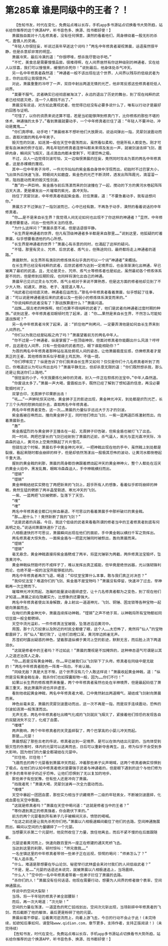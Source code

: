 # 第285章 谁是同级中的王者？！
        【告知书友，时代在变化，免费站点难以长存，手机app多书源站点切换看书大势所趋，站长给你推荐的这个换源APP，听书音色多、换源、找书都好使！】
       萧晨独自面对十几名修真者，没有任何惧意，漠然的看着他们，周身缭绕着一股无形的杀气，震慑人的灵魂。
       “年轻人你很狂妄，听说过英年早逝这个词吗？”两名中年修真者凝视萧晨，话语虽然很平静，但是杀意却非常的明显。
       萧晨冷笑，最后冷漠的道：“你很啰嗦，想杀我尽管动手吧。”
       “不忙，美食总是需要慢慢品尝。很难得啊，在人间界居然有你这种级别的神通者，实在给人以惊喜，我们可以慢慢来，缓慢的杀死你！”说到最后，他身体处杀气冲天。
       另一名中年修真者森然道：“神通者一般不该出现在这个世界，人间界以残存的低级武者为主，你的出现让我很意外。”
       对此，萧晨重重的冷哼了一声，双目中射出两道无情的光芒，他非常反感这些修真者贬低人间界。
       “莫要不服气，武者确实已经彻底被淘汰了，永远的退出了历史的舞台，到了现在纯粹的武者已经彻底灭绝，连一个人都找不出了。”
       萧晨没有说话，对方如此蔑视武者，他觉得已经没有必要多说什么了，唯有以行动才是最好的回答与证明。
       “可惜了，以你的资质来说还算不错，若是当初能够拜到修真门下，比你修炼的那些不堪的体术、神通强的太多了。”看到萧晨就要动手，一个中年修真者拦住了道：“年轻人不要冲动，冲动是魔鬼……”
       “你们真啰嗦，动手吧！”萧晨根本不想听他们大放厥词，说话间弹出一指，灵犀剑波震动而出，直取对面的两名中年男子。
       毁灭性的剑波，如涟漪一般在天空中震荡而出，虽然看似柔和，但是所有人都变色。刚才可是有血淋淋的例子在前，两名年轻的修真者连惨叫都未来得及发出一声，就被剑波击碎飞剑，震碎肉身，瞬间灰飞烟灭，连点滴血肉都未曾剩下，可谓恐怖之极。
       不过，众人一边觉得剑波可怕，又一边恼恨萧晨的狂妄，竟然同时攻击为首的两名中年修真者，这是赤裸裸的蔑视。
       其中一位中年男子冷哼，一件光华灿灿的紫金盾自身体中浮现而出，初始时不过巴掌大小，飞出体外后快速飞涨，转眼间大如磨盘，紫金色的光芒不断流转，透发出阵阵霞光，滴溜溜一转，阻挡震动而来的毁灭性剑波。
       “轰”的一声巨响，紫金盾与前后荡漾而来的剑波撞在了一起，搅动的下方的黄河水卷起阵阵滔天大浪，更是爆发出一片璀璨的紫光，直冲天际。
       挡住了灵犀剑波，中年修真者收起紫金盾，拦住萧晨，道：“不要急着动手，我有话想问你。”
       萧晨方才不过弹出了一指剑波而已，心中已经有数，不再急于动手，漠然的看着说话的中年修真者。
       “你……是不是来自长生界？我觉得人间无论如何也出现不了你这样的神通者？”显然，中年修真者想要套话，问出一些他所关注的信息。
       “为什么这样问？”萧晨杀意不减，但是话语很平静。
       “长生界是神通者的世界，但凡有顶级神通者多半都是来自那里……”说到这里，他狐疑的盯着萧晨，似乎想要看透他的内心所想。
       “长生界是神通者的世界？”萧晨心有杀意的同时，也涌起了这样的疑问。
       “不错，那里有灵士、咒师、后世武者、炼气士，但殊途同归，最终都将走上神通者的道路。”
       萧晨默然，长生界所有类别的修炼体系似乎真的可以一个词“神通者”来概括。
       在长生界已经没有纯粹的武者，后世武者修为达到一定境界后，也会渐渐演化出神通，早已被离了最初的武道。且，无论是灵士、咒师、炼气士等修炼者也是如此，虽然最初各个修炼体系是不同的，但是修到后期阶段，也同样将演化出自己的神通。
       萧晨早已见识过灵士与咒师，炼气士相对于来说不算熟悉，但是这方面的修者他却见到了不少大人物，如通天、原始、老子、准提道人等人。
       “纯武者已经彻底灭绝，神通者应运而生。”那名中年修真者看着萧晨，似乎想起了往事，道：“可以说是神通者是后来的武者以及一些弱小的修炼体系演变而来的。”
       “你说纯粹的武者没有了？那战族算是什么？”萧晨问道。
       “战族……很古老的种族啊，他们也算不得纯粹的武者了，他们是武者向神通者过度时期的种族。”说到这里，中年修真者双眼顿时亮了起来，道：“你……果然是来自长生界，不然怎么可能知道战族呢？”
       另一名中年修真者冷笑了起来，道：“抓住他严刑拷问，一定要弄清他是如何自长生界来到人间界的。”
       “你们以为我已经是砧板之肉了吗？”萧晨望着前方的两名中年人。
       “你不过是一个神通者，纵是掌握了一些顶级神则，但面对修真者你能翻出什么风浪？哼哼哼，且这是在人间界，只有一些低级的武者而已，眼下谁能相助你？”
       为首的两名中年修真者那种站在高处俯视人间的姿态，让他萧晨极度反感，仿佛修真者才是真正的王者，其他修炼体系似乎都是土鸡瓦狗，不值一提。
       “你们啰嗦完了？纵是告诉了你们我来自长生界又如何？仅仅是你们十几名修真者听到了而已，你难道还认为可以传出去吗？”萧晨平静无比，但却杀意无限的道：“你们既然想杀我，那么还是让我送你们上路吧。”
       “很狂妄的小子，今天我要炼化掉你的灵魂，封入一件正在祭炼的法宝中。”中年人森然道。
       “你废话太多了。”萧晨一声大喝，雷霆般出手，既然已经了解到了想知道的信息，再没必要耽搁时间了。
       双掌合印，无畏狮子印果断出击！
       “吼……”一声狮吼惊天动地，黄金狮子王的影迹出现，黄金神光冲天，到处都是炽烈光芒，长了三个头颅的怒狮向前扑去，直取两名中年修真者。
       两名中年修真者变色，这一次……萧晨的力量似乎远远大于方才的剑波。
       紫金盾被召唤而出，撞向黄金狮子王，同时他们喷出飞剑，一紫一蓝两道匹练激射而出，向着萧晨斩去。
       “轰”
       紫金盾猛烈的与黄金狮子王撞击在一起，无畏狮子印告破，但紫金盾也被打飞了出去。
       同一时间，两把巴掌长的飞剑已经射到了萧晨的近前，杀气逼人，紫光与蓝光直冲天际，冷森森的迫人，黄河水上空竟然飘起了片片雪花。
       但就在这个时候，萧晨右手中黄金神光冲天，一把神戟出现在他的手中，虽然戟上到处都是裂痕，看起来随时都会崩碎的样子，但是却依然荡漾出一股极其恐怖的波动，让黄河水都倒卷起千重大浪。
       握到的黄金戟的刹那，萧晨的周身都仿佛跟着燃烧起冲天的黄金神神火，整个人都处在滔天的黄金火焰中，黑发乱舞，眼眸冷森森迫人，手中神戟横扫而出。
       “铿锵”
       “铿锵”
       黄金神戟结结实实劈在了两把斩来的飞剑上，超乎所有人的想象，看着似乎即将崩碎的神戟，竟然生猛的劈断了两半晶莹剔透、寒光冲天的飞剑。
       一紫、一蓝两把飞剑被劈断，坠落下了天空。
       “噗”
       “噗”
       两名中年修真者全都口吐鲜血暴退，不可思议的看着萧晨手中那杆破烂的黄金戟。
       “那……是什么？！竟然斩断了我的飞剑？”
       “这是武者的兵器。今日，我这个低级的武者来看看所谓的修者当中的王者修真者到底有何高明之处。”说话间萧晨快速扑了过去。
       八相极速快的不可思议，萧晨瞬间出现在他们的面前，手中黄金戟以横扫千军之势挥出。
       两名修真者大惊失色，一面紫金盾与一把蓝光锤同时被祭出，轰向萧晨而来。
       “铿锵”
       “铿锵”
       毫无悬念，黄金神戟直接将紫金盾劈成了两半，将蓝光锤斩为两截，两件修真法宝毁坏，坠落黄河中。
       黄金神戟纵然毁坏的不成样子了，难以发挥出真正威能，但毕竟是绝世凶器，光以强韧锋利而论，也绝不是一般的法宝所能够抵抗的。
       两名中年修真者再次飞退，喝道：“仰仗至宝算什么本事，敢与我们真正对决否？”
       “我仰仗法宝？难道你们的飞剑、紫金盾不是宝物吗？”萧晨没有停留，快速冲了过去，举神戟再一次立劈而下。
       璀璨神光冲天而起，浩瀚的能量波动震碎虚空，让十几名修真者都为之变色，到了现在他们才知道……萧晨之前在隐藏实力，比想象的还要强大。
       两名中年修真者使出浑身解数，身上射出一道道神光，飞剑、铜锤、困龙锁等各种宝物一起砸向萧晨而去。
       在绚烂的黄金神光中，萧晨连续挥动神戟，“铿锵”之声不绝于耳，以神戟将所有宝物都如同切豆腐一般全都劈碎。
       天空中流光溢彩，一件件修真法宝被毁，坠落进滔滔黄河中。
       周围，那十几万奴隶以及附近的村民全都傻了眼，这个人……太恐怖了，竟然将“仙人”的宝物都震碎了，将“仙人”都打败了，让他们目瞪口呆，黄河岸边鸦雀无声。
       苏滢初时露出疑惑的神色，望着那道纵横于黄河上空的影迹，默默无言，而后脸上流下两道泪水。
       “这就是修者中的王者吗？不过如此！”萧晨的蔑视是不加掩饰的，这种神态语气可谓是以其人之道还治其人之身。
       “你……若是没有黄金神戟，你……早已被我们以飞剑斩下了头颅，修真者在同级中是无敌的！”两名中年修真者脸色一阵青一阵白，不肯认输。
       “同级无敌？真是大言不惭，这个世界没有几个人敢这样说！”萧晨收起黄金神戟，道：“纵然是没有黄金戟在身，我杀你们也如探囊取物一般，因为……你们不行！”
       如果以长生界的修炼境界来衡量，两个中年修真者虽然也处在半神境界，但是最起码低了萧晨三重天，故此萧晨所说也并非虚言。
       看到他收起黄金神戟，两名中年修真者大喝，口中竟然射出两道精气，凝结成飞剑射向萧晨而来。
       神色丝毫未变，萧晨的灵犀剑波震动而出，这一次不再是一指，而是双手连续震动，恐怖的剑波如涟漪一般荡漾而出。
       无声无息，两名中年修真者吐出精气化成的飞剑就灰飞烟灭了，紧接着他们惊恐的发现各自的双腿消失不见了，化成了血雾。
       “噗噗”
       两声脆响，两个中年修真者的天灵盖碎裂了，两个巴掌高的小婴儿冲天而起。
       那是……元婴！
       萧晨想起了那些古老的传说，修真者达到一定境界，是可以在体内结出元婴的，当肉体受到毁灭性的伤害时，体内的元婴可以逃离而去，日后可以重新夺舍再生。且，修为似乎不会受到多大影响，因为他们的力量全都凝结在元婴中。
       “拦住他，拦住他！”
       飞遁而去的两个元婴看到萧晨冲天而起，冲着那些弟子尖声喝喊，这两个修真者确实惊惧到了极点。在他们的认知中修真者绝对是要强于武者与神通者的，但是眼下遇到的这个与他们修为差不多的青年邪乎的近乎恐怖，让他们恐惧到了无以复加的地步。
       那些弟子有些犹豫，但有些人还是冲向了萧晨。
       “挡我者死！”萧晨大喝，灵犀剑波再一次全力震动而出。
       “噗噗”
       天空中暴起一团团血雾，那些实力相当于识藏境界一二级的年轻男女，不断被剑波震碎，化成血雾在天空中飘散。
       “这就是修真者吗？”萧晨在天空中喝问道：“这就是修者当中的王者？”
       “等你遇到真正的修真强者，你会跪伏下来的。”
       前方的两个元婴看到所有弟子几乎被瞬间灭杀，愤怒的喝喊。
       “在这之前还是让我先杀死你们吧。”萧晨以八相极速瞬间截住了他们的去路，空间神通施展而出，瞬间以空间的力量碾碎了一个元婴。
       当想要灭杀第二个元婴时，他突然收住了力量，放任他离去，而后不紧不慢的在后面跟随着。
       元婴逆着黄河而上，快速向数百里外一座正在修建的通天死桥飞去。
       当达到这里的刹那，顿时惊叫：“师兄救我……”
       一名坐镇这里的中年修真者带领一些弟子正在巡视，惊愕的喝问：“师弟怎么了？”
       “有人追杀我。”
       “什么，难道是那想要在华山论剑、秘密举行武林盛会来对付我们的人间低级武者？”
       “不是，是……”元婴的话语还未说完，就被萧晨以八相极速追上，当场震碎。
       “什么人？”空中的一名中年修真者带着一些弟子拦住了萧晨的去路。
       “杀你们的人！”萧晨没有任何话语，他现在需要行动，想要为人间界的修者做个表率，空间神通展出。
       传说中的空间大裂斩！
       当场，将一干年轻的修真子弟全部腰斩！
       而后，再一次大喝道：“次元斩！”
       空间的力量在荡漾，一道蓝色的死亡弧线划出，空间次元斩出现，当场斩碎中年修真者的飞剑，而后截断了他的躯体，最后更是粉碎了他的元婴。
       萧晨丝毫不停留，沿着黄河逆流而上，向着上游飞去，今日的行动不会止于此！(未完待续，如欲知后事如何，请登陆www.qidian.com，章节更多，支持作者，支持正版阅读！)（未完待续）
       【告知书友，时代在变化，免费站点难以长存，手机app多书源站点切换看书大势所趋，站长给你推荐的这个换源APP，听书音色多、换源、找书都好使！】